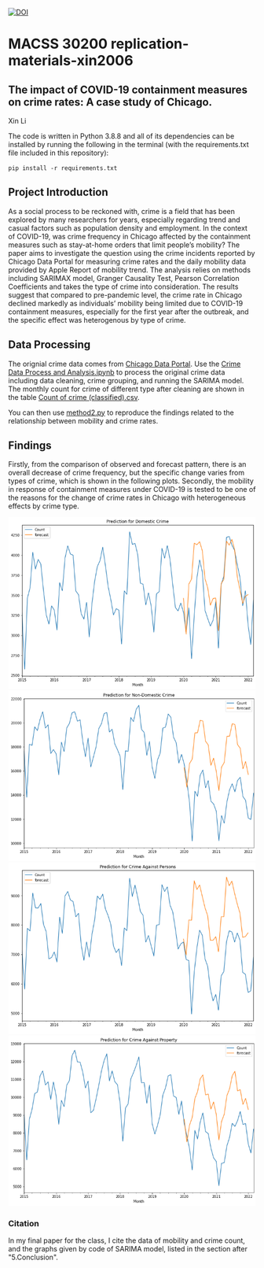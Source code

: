 [![DOI](https://zenodo.org/badge/480984639.svg)](https://zenodo.org/badge/latestdoi/480984639)

# MACSS 30200 replication-materials-xin2006

## The impact of COVID-19 containment measures on crime rates: A case study of Chicago.   

Xin Li   

The code is written in Python 3.8.8 and all of its dependencies can be installed by running the following in the terminal (with the requirements.txt file included in this repository):

```
pip install -r requirements.txt
```


## Project Introduction
As a social process to be reckoned with, crime is a field that has been explored by many researchers for years, especially regarding trend and casual factors such as population density and employment. In the context of COVID-19, was crime frequency in Chicago affected by the containment measures such as stay-at-home orders that limit people’s mobility? The paper aims to investigate the question using the crime incidents reported by Chicago Data Portal for measuring crime rates and the daily mobility data provided by Apple Report of mobility trend. The analysis relies on methods including SARIMAX model, Granger Causality Test, Pearson Correlation Coefficients and takes the type of crime into consideration. The results suggest that compared to pre-pandemic level, the crime rate in Chicago declined markedly as individuals’ mobility being limited due to COVID-19 containment measures, especially for the first year after the outbreak, and the specific effect was heterogenous by type of crime.     

## Data Processing

The orignial crime data comes from [Chicago Data Portal](https://data.cityofchicago.org/Public-Safety/Crimes-2001-to-present-Dashboard/5cd6-ry5g). 
Use the [Crime Data Process and Analysis.ipynb](https://github.com/macs30200-s22/replication-materials-xin2006/blob/main/Crime%20Data%20Process%20and%20Analysis.ipynb) to process the original crime data including data cleaning, crime grouping, and running the SARIMA model. The monthly count for crime of different type after cleaning are shown in the table [Count of crime (classified).csv](https://github.com/macs30200-s22/replication-materials-xin2006/blob/main/Count%20of%20crime%20(classified).csv).   

You can then use [method2.py](https://github.com/macs30200-s22/replication-materials-xin2006/blob/main/method2.py) to reproduce the findings related to the relationship between mobility and crime rates.

## Findings
Firstly, from the comparison of observed and forecast pattern, there is an overall decrease of crime frequency, but the specific change varies from types of crime, which is shown in the following plots. Secondly, the mobility in response of containment measures under COVID-19 is tested to be one of the reasons for the change of crime rates in Chicago with heterogeneous effects by crime type. 


<img src="./Plot/Domestic Crime.png">
<img src="./Plot/Non-domestic Crime.png">
<img src="./Plot/Crime against Persons.png">
<img src="./Plot/Crime against property.png">


### Citation
In my final paper for the class, I cite the data of mobility and crime count, and the graphs given by code of SARIMA model, listed in the section after "5.Conclusion".
